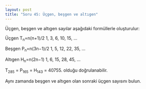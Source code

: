 ```yaml
---
layout: post
title: "Soru 45: Üçgen, beşgen ve altıgen"
---
```


Üçgen, beşgen ve altıgen sayılar aşağıdaki formüllerle oluşturulur:

Üçgen	 	T<sub>n</sub>=n(n+1)/2	 	1, 3, 6, 10, 15, ...

Beşgen	 	P<sub>n</sub>=n(3n−1)/2	 	1, 5, 12, 22, 35, ...

Altıgen	 	H<sub>n</sub>=n(2n−1)	 	1, 6, 15, 28, 45, ...

T<sub>285</sub> = P<sub>165</sub> = H<sub>143</sub> = 40755. olduğu doğrulanabilir.

Aynı zamanda beşgen ve altıgen olan sonraki üçgen sayısını bulun.